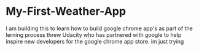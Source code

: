 # My-First-Weather-App
I am building this to learn how to build google chrome app's as part of the lerning process threw Udacity who has partnered with google to help inspire new developers for the google chrome app store.
im just trying
